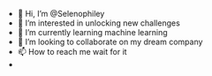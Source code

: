 - 👋 Hi, I’m @Selenophiley
- 👀 I’m interested in unlocking new challenges
- 🌱 I’m currently learning machine learning
- 💞️ I’m looking to collaborate on my dream company
- 📫 How to reach me wait for it
- 

<!---
Selenophiley/Selenophiley is a ✨ special ✨ repository because its `README.md` (this file) appears on your GitHub profile.
You can click the Preview link to take a look at your changes.
--->
